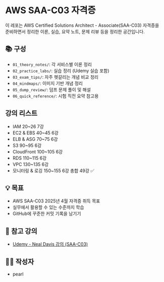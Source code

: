 # AWS SAA-C03 자격증

이 레포는 AWS Certified Solutions Architect - Associate(SAA-C03) 자격증을 준비하면서 정리한 이론, 실습, 요약 노트, 문제 리뷰 등을 정리한 공간입니다.

## 📚 구성

- `01_theory_notes/`: 각 서비스별 이론 정리
- `02_practice_labs/`: 실습 정리 (Udemy 실습 포함)
- `03_exam_tips/`: 자주 헷갈리는 개념 비교 정리
- `04_mindmaps/`: 이미지 기반 개념 정리
- `05_dump_review/`: 덤프 문제 풀이 및 해설
- `06_quick_reference/`: 시험 직전 요약 참고용

## 강의 리스트
- IAM	20~26	7강
- EC2 & EBS	40~45	6강
- ELB & ASG	70~75	6강
- S3	90~95	6강
- CloudFront	100~105	6강
- RDS	110~115	6강
- VPC	130~135	6강
- 모니터링 & 로깅	150~155	6강
총합		49강 ✅


## 💡 목표

- AWS SAA-C03 2025년 4월 자격증 취득 목표
- 실무에서 활용할 수 있는 수준까지 학습
- GitHub에 꾸준한 커밋 기록을 남기기

## 🔖 참고 강의

- [Udemy - Neal Davis 강의 (SAA-C03)](https://www.udemy.com/...)

## 🧑‍💻 작성자

- pearl  

